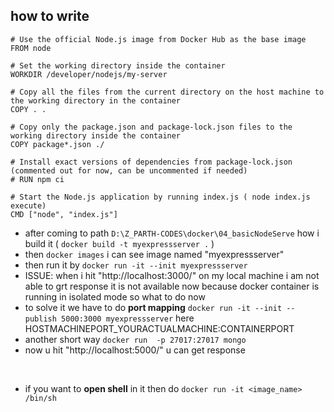 ## how to write

```
# Use the official Node.js image from Docker Hub as the base image
FROM node

# Set the working directory inside the container
WORKDIR /developer/nodejs/my-server

# Copy all the files from the current directory on the host machine to the working directory in the container
COPY . .

# Copy only the package.json and package-lock.json files to the working directory inside the container
COPY package*.json ./

# Install exact versions of dependencies from package-lock.json (commented out for now, can be uncommented if needed)
# RUN npm ci

# Start the Node.js application by running index.js ( node index.js execute)
CMD ["node", "index.js"]

```

- after coming to path `D:\Z_PARTH-CODES\docker\04_basicNodeServe` how i build it ( `docker build -t myexpressserver .` )
- then `docker images` i can see image named "myexpressserver"
- then run it by `docker run -it --init myexpressserver`
- ISSUE: when i hit "http://localhost:3000/" on my local machine i am not able to grt response it is not available now because docker container is running in isolated mode so what to do now
- to solve it we have to do **port mapping** `docker run -it --init --publish 5000:3000 myexpressserver` here HOSTMACHINEPORT_YOURACTUALMACHINE:CONTAINERPORT 
- another short way `docker run  -p 27017:27017 mongo`
- now u hit "http://localhost:5000/" u can get response

<br/>

- if you want to **open shell** in it then do `docker run -it <image_name> /bin/sh`


